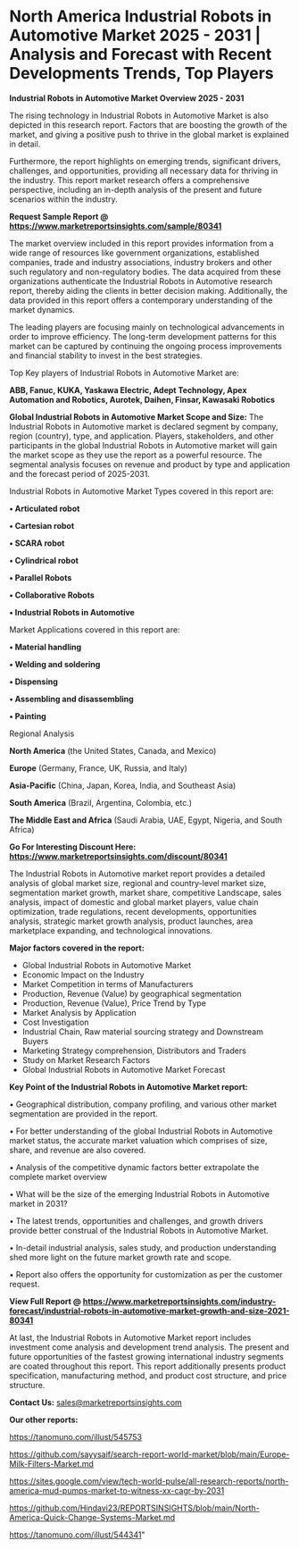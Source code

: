 # North America Industrial Robots in Automotive Market 2025 - 2031 | Analysis and Forecast with Recent Developments Trends, Top Players

<Strong> Industrial Robots in Automotive Market Overview 2025 - 2031</strong>

The rising technology in Industrial Robots in Automotive Market is also depicted in this research report. Factors that are boosting the growth of the market, and giving a positive push to thrive in the global market is explained in detail.

Furthermore, the report highlights on emerging trends, significant drivers, challenges, and opportunities, providing all necessary data for thriving in the industry. This report market research offers a comprehensive perspective, including an in-depth analysis of the present and future scenarios within the industry.

<strong>Request Sample Report @ <a href=https://www.marketreportsinsights.com/sample/80341>https://www.marketreportsinsights.com/sample/80341</a></strong>

The market overview included in this report provides information from a wide range of resources like government organizations, established companies, trade and industry associations, industry brokers and other such regulatory and non-regulatory bodies. The data acquired from these organizations authenticate the Industrial Robots in Automotive research report, thereby aiding the clients in better decision making. Additionally, the data provided in this report offers a contemporary understanding of the market dynamics.

The leading players are focusing mainly on technological advancements in order to improve efficiency. The long-term development patterns for this market can be captured by continuing the ongoing process improvements and financial stability to invest in the best strategies.

Top Key players of Industrial Robots in Automotive Market are:

<strong>ABB, Fanuc, KUKA, Yaskawa Electric, Adept Technology, Apex Automation and Robotics, Aurotek, Daihen, Finsar, Kawasaki Robotics</strong>

<strong><b>Global Industrial Robots in Automotive Market Scope and Size:</b></strong>
The Industrial Robots in Automotive market is declared segment by company, region (country), type, and application. Players, stakeholders, and other participants in the global Industrial Robots in Automotive market will gain the market scope as they use the report as a powerful resource. The segmental analysis focuses on revenue and product by type and application and the forecast period of 2025-2031.

Industrial Robots in Automotive Market Types covered in this report are:

<strong>• Articulated robot

• Cartesian robot

• SCARA robot

• Cylindrical robot

• Parallel Robots

• Collaborative Robots

• Industrial Robots in Automotive</strong>

Market Applications covered in this report are:

<strong>• Material handling

• Welding and soldering

• Dispensing

• Assembling and disassembling

• Painting</strong> 

Regional Analysis

<strong>North America</strong> (the United States, Canada, and Mexico)

<strong>Europe</strong> (Germany, France, UK, Russia, and Italy)

<strong>Asia-Pacific</strong> (China, Japan, Korea, India, and Southeast Asia)

<strong>South America</strong> (Brazil, Argentina, Colombia, etc.)

<strong>The Middle East and Africa</strong> (Saudi Arabia, UAE, Egypt, Nigeria, and South Africa)

<strong>Go For Interesting Discount Here: <a href=https://www.marketreportsinsights.com/discount/80341>https://www.marketreportsinsights.com/discount/80341</a></strong>

The Industrial Robots in Automotive market report provides a detailed analysis of global market size, regional and country-level market size, segmentation market growth, market share, competitive Landscape, sales analysis, impact of domestic and global market players, value chain optimization, trade regulations, recent developments, opportunities analysis, strategic market growth analysis, product launches, area marketplace expanding, and technological innovations.

<strong><b>Major factors covered in the report:</b></strong>
<ul>
  <li>Global Industrial Robots in Automotive Market </li>
  <li>Economic Impact on the Industry</li>
  <li>Market Competition in terms of Manufacturers</li>
  <li>Production, Revenue (Value) by geographical segmentation</li>
  <li>Production, Revenue (Value), Price Trend by Type</li>
  <li>Market Analysis by Application</li>
  <li>Cost Investigation</li>
  <li>Industrial Chain, Raw material sourcing strategy and Downstream Buyers</li>
  <li>Marketing Strategy comprehension, Distributors and Traders</li>
  <li>Study on Market Research Factors</li>
  <li>Global Industrial Robots in Automotive Market Forecast</li>
</ul>

<strong><b>Key Point of the Industrial Robots in Automotive Market report:</b></strong>

• Geographical distribution, company profiling, and various other market segmentation are provided in the report.

• For better understanding of the global Industrial Robots in Automotive market status, the accurate market valuation which comprises of size, share, and revenue are also covered.

• Analysis of the competitive dynamic factors better extrapolate the complete market overview

• What will be the size of the emerging Industrial Robots in Automotive market in 2031?

• The latest trends, opportunities and challenges, and growth drivers provide better construal of the Industrial Robots in Automotive Market.

• In-detail industrial analysis, sales study, and production understanding shed more light on the future market growth rate and scope.

• Report also offers the opportunity for customization as per the customer request.

<strong><b>View Full Report @ <a href=https://www.marketreportsinsights.com/industry-forecast/industrial-robots-in-automotive-market-growth-and-size-2021-80341>https://www.marketreportsinsights.com/industry-forecast/industrial-robots-in-automotive-market-growth-and-size-2021-80341</a></b></strong>


At last, the Industrial Robots in Automotive Market report includes investment come analysis and development trend analysis. The present and future opportunities of the fastest growing international industry segments are coated throughout this report. This report additionally presents product specification, manufacturing method, and product cost structure, and price structure.

<strong>Contact Us:</strong>
sales@marketreportsinsights.com

<strong>Our other reports:</strong>

<a href=https://tanomuno.com/illust/545753>https://tanomuno.com/illust/545753</a>

<a href=https://github.com/sayysaif/search-report-world-market/blob/main/Europe-Milk-Filters-Market.md>https://github.com/sayysaif/search-report-world-market/blob/main/Europe-Milk-Filters-Market.md</a>

<a href=https://sites.google.com/view/tech-world-pulse/all-research-reports/north-america-mud-pumps-market-to-witness-xx-cagr-by-2031>https://sites.google.com/view/tech-world-pulse/all-research-reports/north-america-mud-pumps-market-to-witness-xx-cagr-by-2031</a>

<a href=https://github.com/Hindavi23/REPORTSINSIGHTS/blob/main/North-America-Quick-Change-Systems-Market.md>https://github.com/Hindavi23/REPORTSINSIGHTS/blob/main/North-America-Quick-Change-Systems-Market.md</a>

<a href=https://tanomuno.com/illust/544341>https://tanomuno.com/illust/544341</a>"
